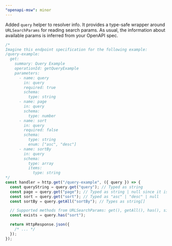 ```yaml
---
"openapi-msw": minor
---
```


Added `query` helper to resolver info. It provides a type-safe wrapper around `URLSearchParams` for reading search params. As usual, the information about available params is inferred from your OpenAPI spec.

```ts
/*
Imagine this endpoint specification for the following example:
/query-example:
  get:
    summary: Query Example
    operationId: getQueryExample
    parameters:
      - name: query
        in: query
        required: true
        schema:
          type: string
      - name: page
        in: query
        schema:
          type: number
      - name: sort
        in: query
        required: false
        schema:
          type: string
          enum: ["asc", "desc"]
      - name: sortBy
        in: query
        schema:
          type: array
          items:
            type: string
*/
const handler = http.get("/query-example", ({ query }) => {
  const queryString = query.get("query"); // Typed as string
  const page = query.get("page"); // Typed as string | null since it is not required
  const sort = query.get("sort"); // Typed as "asc" | "desc" | null
  const sortBy = query.getAll("sortBy"); // Types as string[]

  // Supported methods from URLSearchParams: get(), getAll(), has(), size
  const exists = query.has("sort");

  return HttpResponse.json({
    /* ... */
  });
});
```
